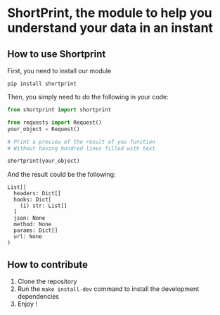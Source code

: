 # ShortPrint, the module to help you understand your data in an instant

## How to use Shortprint

First, you need to install our module
```
pip install shortprint
```

Then, you simply need to do the following in your code:
```python
from shortprint import shortprint

from requests import Request()
your_object = Request()

# Print a preview of the result of you function
# Without having hundred lines filled with text

shortprint(your_object)
```
And the result could be the following:
```
List[]
  headers: Dict[]
  hooks: Dict[
    (1) str: List[]
  ]
  json: None
  method: None
  params: Dict[]
  url: None
)
```


## How to contribute

1. Clone the repository
1. Run the `make install-dev` command to install the development dependencies
1. Enjoy !